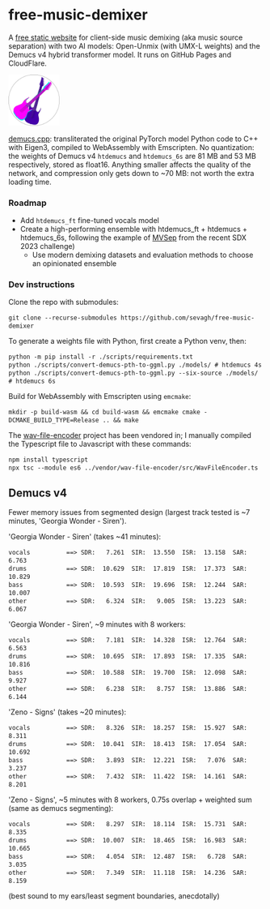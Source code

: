 # free-music-demixer

A [free static website](https://freemusicdemixer.com) for client-side music demixing (aka music source separation) with two AI models: Open-Unmix (with UMX-L weights) and the Demucs v4 hybrid transformer model. It runs on GitHub Pages and CloudFlare.

<img alt="freemusicdemixer-logo" src="./.github/logo.png" width="20%"/>

[demucs.cpp](https://github.com/sevagh/demucs.cpp): transliterated the original PyTorch model Python code to C++ with Eigen3, compiled to WebAssembly with Emscripten. No quantization: the weights of Demucs v4 `htdemucs` and `htdemucs_6s` are 81 MB and 53 MB respectively, stored as float16. Anything smaller affects the quality of the network, and compression only gets down to ~70 MB: not worth the extra loading time.

### Roadmap

- Add `htdemucs_ft` fine-tuned vocals model
- Create a high-performing ensemble with htdemucs_ft + htdemucs + htdemucs_6s, following the example of [MVSep](https://github.com/jarredou/MVSEP-MDX23-Colab_v2/blob/v2.3/inference.py) from the recent SDX 2023 challenge)
    - Use modern demixing datasets and evaluation methods to choose an opinionated ensemble

### Dev instructions

Clone the repo with submodules:
```
git clone --recurse-submodules https://github.com/sevagh/free-music-demixer
```

To generate a weights file with Python, first create a Python venv, then:
```
python -m pip install -r ./scripts/requirements.txt
python ./scripts/convert-demucs-pth-to-ggml.py ./models/ # htdemucs 4s
python ./scripts/convert-demucs-pth-to-ggml.py --six-source ./models/ # htdemucs 6s
```

Build for WebAssembly with Emscripten using `emcmake`:
```
mkdir -p build-wasm && cd build-wasm && emcmake cmake -DCMAKE_BUILD_TYPE=Release .. && make
```

The [wav-file-encoder](https://github.com/chdh/wav-file-encoder) project has been vendored in; I manually compiled the Typescript file to Javascript with these commands:
```
npm install typescript
npx tsc --module es6 ../vendor/wav-file-encoder/src/WavFileEncoder.ts
```

## Demucs v4

Fewer memory issues from segmented design (largest track tested is ~7 minutes, 'Georgia Wonder - Siren').

'Georgia Wonder - Siren' (takes ~41 minutes):
```
vocals          ==> SDR:   7.261  SIR:  13.550  ISR:  13.158  SAR:   6.763
drums           ==> SDR:  10.629  SIR:  17.819  ISR:  17.373  SAR:  10.829
bass            ==> SDR:  10.593  SIR:  19.696  ISR:  12.244  SAR:  10.007
other           ==> SDR:   6.324  SIR:   9.005  ISR:  13.223  SAR:   6.067
```
'Georgia Wonder - Siren', ~9 minutes with 8 workers:
```
vocals          ==> SDR:   7.181  SIR:  14.328  ISR:  12.764  SAR:   6.563
drums           ==> SDR:  10.695  SIR:  17.893  ISR:  17.335  SAR:  10.816
bass            ==> SDR:  10.588  SIR:  19.700  ISR:  12.098  SAR:   9.927
other           ==> SDR:   6.238  SIR:   8.757  ISR:  13.886  SAR:   6.144
```

'Zeno - Signs' (takes ~20 minutes):
```
vocals          ==> SDR:   8.326  SIR:  18.257  ISR:  15.927  SAR:   8.311
drums           ==> SDR:  10.041  SIR:  18.413  ISR:  17.054  SAR:  10.692
bass            ==> SDR:   3.893  SIR:  12.221  ISR:   7.076  SAR:   3.237
other           ==> SDR:   7.432  SIR:  11.422  ISR:  14.161  SAR:   8.201
```

'Zeno - Signs', ~5 minutes with 8 workers, 0.75s overlap + weighted sum (same as demucs segmenting):
```
vocals          ==> SDR:   8.297  SIR:  18.114  ISR:  15.731  SAR:   8.335
drums           ==> SDR:  10.007  SIR:  18.465  ISR:  16.983  SAR:  10.665
bass            ==> SDR:   4.054  SIR:  12.487  ISR:   6.728  SAR:   3.035
other           ==> SDR:   7.349  SIR:  11.118  ISR:  14.236  SAR:   8.159
```
(best sound to my ears/least segment boundaries, anecdotally)
